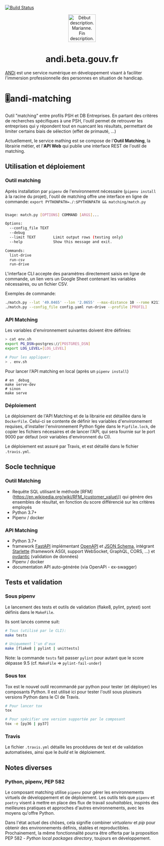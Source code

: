 [![Build Status](https://travis-ci.org/betagouv/andi-matching.svg?branch=master)](https://travis-ci.org/betagouv/andi-matching)
<p align="center">
  <a href="https://andi.beta.gouv.fr">
    <img alt="Début description. Marianne. Fin description." src="https://upload.wikimedia.org/wikipedia/fr/3/38/Logo_de_la_R%C3%A9publique_fran%C3%A7aise_%281999%29.svg" width="90" />
  </a>
</p>
<h1 align="center">
  andi.beta.gouv.fr
</h1>

[ANDi](https://andi.beta.gouv.fr) est une service numérique en développement visant à faciliter l'immersion professionnelle des personnes en situation de handicap.

# 🎚andi-matching
Outil "matching" entre profils PSH et DB Entreprises. En partant des critères de recherches spécifiques à une PSH, l'outil permet de retrouver les entreprises qui y répondent tout en nuancant les résultats, permettant de limiter certains biais de sélection (effet de primauté, ...)

Actuellement, le service mathing est se compose de l'**Outil Matching**, la librairie métier, et l'**API Web** qui publie une interface REST de l'outil de matching.

## Utilisation et déploiement
### Outil matching
Après installation par `pipenv` de l'environnemnt nécessaire (`pipenv install` à la racine du projet), l'outil de matching offre une interface en ligne de commande:
`export PYTHONPATH=./:$PYTHONPATH && matching/match.py`
```bash

Usage: match.py [OPTIONS] COMMAND [ARGS]...

Options:
  --config_file TEXT
  --debug
  --limit TEXT        Limit output rows (testing only)
  --help              Show this message and exit.

Commands:
  list-drive
  run-csv
  run-drive
```
L'interface CLI accepte des paramètres directement saisis en ligne de commande, un lien vers un Google Sheet contenant les variables nécessaires, ou un fichier CSV.

Exemples de commande:
```bash
./match.py --lat '49.0465' --lon '2.0655' --max-distance 10 --rome K2112  --config_file config.yaml --debug --pme
./match.py --config_file config.yaml run-drive --profile [PROFIL]
```

### API Matching
Les variables d'environnement suivantes doivent être définies:
```bash
> cat env.sh 
export PG_DSN=postgres://[POSTGRES_DSN]
export LOG_LEVEL=[LOG_LEVEL]

# Pour les appliquer:
> . env.sh
```

Pour lancer l'API matching en local (après un `pipenv install`)
```
# en _debug_
make serve-dev
# sinon
make serve
```

### Déploiement
Le déploiement de l'API Matching et de la librairie est détaillée dans le `DockerFile`.
Celui-ci se contente de définir les variables d'environnement requises, d'installer l'environnement Python figée dans le `Pipfile.lock`, de copier les fichiers nécesaires et de lancer l'API, qui sera fournie sur le port 9000 par défaut (voir variables d'environnent du CI).

Le déploiement est assuré par Travis, et est détaillé dans le fichier `.travis.yml`.


## Socle technique

### Outil Matching
- Requête SQL utilisant le méthode [RFM](https://en.wikipedia.org/wiki/RFM_(customer_value\)) qui génère des ensembles de résultat, en fonction du score différencié sur les critères employés
- Python 3.7+
- Pipenv / docker

### API Matching
- Python 3.7+
- framework [FastAPI](https://github.com/tiangolo/fastapi) implémentant [OpenAPI](https://pydantic-docs.helpmanual.io/) et [JSON Schema](http://json-schema.org/), intégrant [Starlette](https://github.com/encode/starlette) (framework ASGI, support WebSocket, GraphQL, CORS, ...) et [pydantic](https://pydantic-docs.helpmanual.io/) (validation de données)
- Pipenv / docker
- documentation API auto-générée (via OpenAPi - ex-swagger)

## Tests et validation
### Sous **pipenv**
Le lancement des tests et outils de validation (flake8, pylint, pytest) sont définis dans le `MakeFile`.

Ils sont lancés comme suit:
```bash
# Tous (utilisé par le CLI):
make tests

# Uniquement l'un d'eux
make [flake8 | pylint | unittests]

```
Note: la commande `tests` fait passer `pylint` pour autant que le score dépasse 9.5 (cf. `MakeFile` => `pylint-fail-under`)

### Sous **tox**
Tox est le nouvel outil recommandé par python pour tester (et déployer) les composants Python.
Il est utilisé ici pour tester l'outil sous plusieurs versions Python dans le CI de Travis.
```bash
# Pour lancer tox
tox

# Pour spécifier une version supportée par le composant
tox -e [py36 | py37]
```

### Travis
Le fichier `.travis.yml` détaille les procédures de test et de validation automatisées, ainsi que le _build_ et le déploiement.


## Notes diverses
### Python, pipenv, PEP 582
Le composant matching utilise `pipenv` pour gérer les environnements virtuels de développement et de déploiement. Les outils tels que `pipenv` et `poetry` visent à mettre en place des flux de travail _souhaitables_, inspirés des meilleures pratiques et approches d'autres environnements, avec les moyens qu'offre Python.

Dans l'état actuel des chôses, cela signifie combiner _virtualenv_ et _pip_ pour obtenir des environnements définis, stables et reproductibles. Prochainement, la même fonctionnalité pourra être offerta par la proposition PEP 582 - _Python local packages directory_, toujours en développement.
